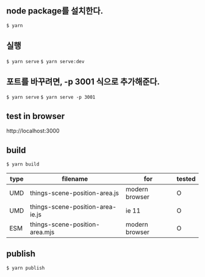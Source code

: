 ## node package를 설치한다.

`$ yarn`

## 실행

`$ yarn serve`
`$ yarn serve:dev`

## 포트를 바꾸려면, -p 3001 식으로 추가해준다.

`$ yarn serve`
`$ yarn serve -p 3001`

## test in browser

http://localhost:3000

## build

`$ yarn build`

| type | filename                                   | for            | tested |
| ---- | ------------------------------------------ | -------------- | ------ |
| UMD  | things-scene-position-area.js    | modern browser | O      |
| UMD  | things-scene-position-area-ie.js | ie 11          | O      |
| ESM  | things-scene-position-area.mjs   | modern browser | O      |

## publish

`$ yarn publish`
